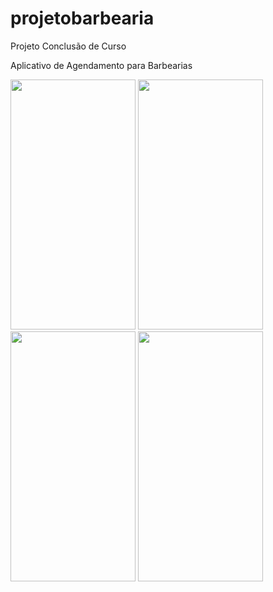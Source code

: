 # projetobarbearia
Projeto Conclusão de Curso

Aplicativo de Agendamento para Barbearias

<img src="https://i.imgur.com/TmGpnuC.jpg" width="200" height="400" />
<img src="https://i.imgur.com/Ek1VymW.jpg" width="200" height="400" />
<img src="https://i.imgur.com/kwBqKMY.jpg" width="200" height="400" />
<img src="https://i.imgur.com/Mi31pOe.jpg" width="200" height="400" />


